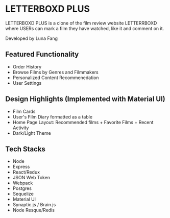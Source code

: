 # LETTERBOXD PLUS
LETTERBOXD PLUS is a clone of the film review website LETTERRBOXD where USERs can mark a film they have watched, like it and comment on it.

Developed by Luna Fang

## Featured Functionality 
* Order History 
* Browse Films by Genres and Filmmakers
* Personalized Content Recommenedation 
* User Settings 

## Design Highlights (Implemented with Material UI)
* Film Cards
* User's Film Diary formatted as a table
* Home Page Layout: Recommended films + Favorite Films + Recent Activity
* Dark/Light Theme

## Tech Stacks
* Node
* Express
* React/Redux
* JSON Web Token 
* Webpack
* Postgres
* Sequelize
* Material UI
* Synaptic.js / Brain.js
* Node Resque/Redis


